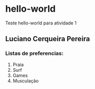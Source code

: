 # hello-world
Teste hello-world para atividade 1
## Luciano Cerqueira Pereira 
### Listas de preferencias:
1. Praia
2. Surf
3. Games
4. Musculação

